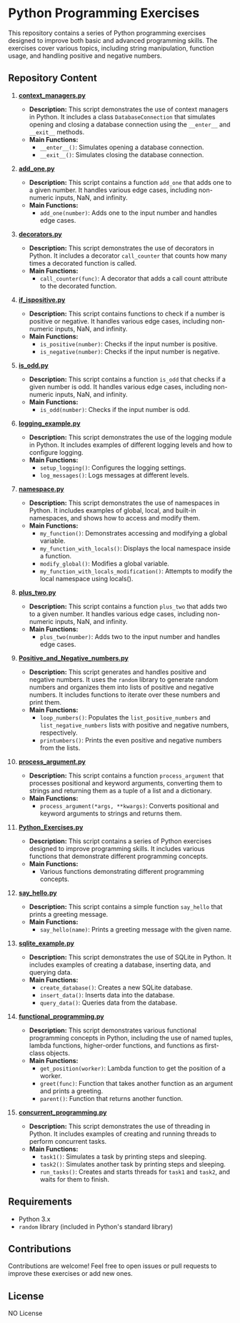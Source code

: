 # Python Programming Exercises

This repository contains a series of Python programming exercises designed to improve both basic and advanced programming skills. The exercises cover various topics, including string manipulation, function usage, and handling positive and negative numbers.

## Repository Content

1. **[context_managers.py](#context_managers.py-context)**
    - **Description:** This script demonstrates the use of context managers in Python. It includes a class `DatabaseConnection` that simulates opening and closing a database connection using the `__enter__` and `__exit__` methods.
    - **Main Functions:**
        - `__enter__()`: Simulates opening a database connection.
        - `__exit__()`: Simulates closing the database connection.

2. **[add_one.py](#add_one.py-context)**
    - **Description:** This script contains a function `add_one` that adds one to a given number. It handles various edge cases, including non-numeric inputs, NaN, and infinity.
    - **Main Functions:**
        - `add_one(number)`: Adds one to the input number and handles edge cases.

3. **[decorators.py](#decorators.py-context)**
    - **Description:** This script demonstrates the use of decorators in Python. It includes a decorator `call_counter` that counts how many times a decorated function is called.
    - **Main Functions:**
        - `call_counter(func)`: A decorator that adds a call count attribute to the decorated function.

4. **[if_ispositive.py](#if_ispositive.py-context)**
    - **Description:** This script contains functions to check if a number is positive or negative. It handles various edge cases, including non-numeric inputs, NaN, and infinity.
    - **Main Functions:**
        - `is_positive(number)`: Checks if the input number is positive.
        - `is_negative(number)`: Checks if the input number is negative.

5. **[is_odd.py](#is_odd.py-context)**
    - **Description:** This script contains a function `is_odd` that checks if a given number is odd. It handles various edge cases, including non-numeric inputs, NaN, and infinity.
    - **Main Functions:**
        - `is_odd(number)`: Checks if the input number is odd.

6. **[logging_example.py](#logging_example.py-context)**
    - **Description:** This script demonstrates the use of the logging module in Python. It includes examples of different logging levels and how to configure logging.
    - **Main Functions:**
        - `setup_logging()`: Configures the logging settings.
        - `log_messages()`: Logs messages at different levels.

7. **[namespace.py](#namespace.py-context)**
    - **Description:** This script demonstrates the use of namespaces in Python. It includes examples of global, local, and built-in namespaces, and shows how to access and modify them.
    - **Main Functions:**
        - `my_function()`: Demonstrates accessing and modifying a global variable.
        - `my_function_with_locals()`: Displays the local namespace inside a function.
        - `modify_global()`: Modifies a global variable.
        - `my_function_with_locals_modification()`: Attempts to modify the local namespace using locals().

8. **[plus_two.py](#plus_two.py-context)**
    - **Description:** This script contains a function `plus_two` that adds two to a given number. It handles various edge cases, including non-numeric inputs, NaN, and infinity.
    - **Main Functions:**
        - `plus_two(number)`: Adds two to the input number and handles edge cases.

9. **[Positive_and_Negative_numbers.py](#Positive_and_Negative_numbers.py-context)**
    - **Description:** This script generates and handles positive and negative numbers. It uses the `random` library to generate random numbers and organizes them into lists of positive and negative numbers. It includes functions to iterate over these numbers and print them.
    - **Main Functions:**
        - `loop_numbers()`: Populates the `list_positive_numbers` and `list_negative_numbers` lists with positive and negative numbers, respectively.
        - `printumbers()`: Prints the even positive and negative numbers from the lists.

10. **[process_argument.py](#process_argument.py-context)**
    - **Description:** This script contains a function `process_argument` that processes positional and keyword arguments, converting them to strings and returning them as a tuple of a list and a dictionary.
    - **Main Functions:**
        - `process_argument(*args, **kwargs)`: Converts positional and keyword arguments to strings and returns them.

11. **[Python_Exercises.py](#Python_Exercises.py-context)**
    - **Description:** This script contains a series of Python exercises designed to improve programming skills. It includes various functions that demonstrate different programming concepts.
    - **Main Functions:**
        - Various functions demonstrating different programming concepts.

12. **[say_hello.py](#say_hello.py-context)**
    - **Description:** This script contains a simple function `say_hello` that prints a greeting message.
    - **Main Functions:**
        - `say_hello(name)`: Prints a greeting message with the given name.

13. **[sqlite_example.py](#sqlite_example.py-context)**
    - **Description:** This script demonstrates the use of SQLite in Python. It includes examples of creating a database, inserting data, and querying data.
    - **Main Functions:**
        - `create_database()`: Creates a new SQLite database.
        - `insert_data()`: Inserts data into the database.
        - `query_data()`: Queries data from the database.

14. **[functional_programming.py](#functional_programming.py-context)**
    - **Description:** This script demonstrates various functional programming concepts in Python, including the use of named tuples, lambda functions, higher-order functions, and functions as first-class objects.
    - **Main Functions:**
        - `get_position(worker)`: Lambda function to get the position of a worker.
        - `greet(func)`: Function that takes another function as an argument and prints a greeting.
        - `parent()`: Function that returns another function.

15. **[concurrent_programming.py](#concurrent_programming.py-context)**
    - **Description:** This script demonstrates the use of threading in Python. It includes examples of creating and running threads to perform concurrent tasks.
    - **Main Functions:**
        - `task1()`: Simulates a task by printing steps and sleeping.
        - `task2()`: Simulates another task by printing steps and sleeping.
        - `run_tasks()`: Creates and starts threads for `task1` and `task2`, and waits for them to finish.

## Requirements

- Python 3.x
- `random` library (included in Python's standard library)

## Contributions

Contributions are welcome! Feel free to open issues or pull requests to improve these exercises or add new ones.

## License

NO License
